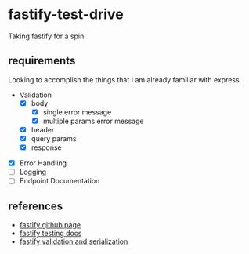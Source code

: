 # fastify-test-drive

Taking fastify for a spin!

## requirements

Looking to accomplish the things that I am already familiar with express.

-   Validation
    -   [x] body
        -   [x] single error message
        -   [x] multiple params error message
    -   [x] header
    -   [x] query params
    -   [x] response
-   [x] Error Handling
-   [ ] Logging
-   [ ] Endpoint Documentation

## references

-   [fastify github page](https://github.com/fastify/fastify)
-   [fastify testing docs](https://www.fastify.io/docs/master/Testing/)
-   [fastify validation and serialization](https://www.fastify.io/docs/latest/Validation-and-Serialization/)
